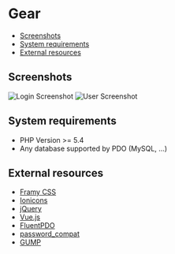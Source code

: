 # Gear

* [Screenshots](#screenshots)
* [System requirements](#system-requirements)
* [External resources](#external-resources)

## Screenshots

![Login Screenshot](https://raw.githubusercontent.com/aaroniker/gear/master/media/login-screenshot.png "Login Screenshot")
![User Screenshot](https://raw.githubusercontent.com/aaroniker/gear/master/media/user-screenshot.png "User Screenshot")

## System requirements

*  PHP Version >= 5.4
*  Any database supported by PDO (MySQL, ...)

## External resources

* [Framy CSS](http://www.framycss.org/)
* [Ionicons](http://ionicons.com/)
* [jQuery](https://jquery.com/)
* [Vue.js](http://vuejs.org/)
* [FluentPDO](http://lichtner.github.io/fluentpdo/)
* [password_compat](https://github.com/ircmaxell/password_compat)
* [GUMP](https://github.com/Wixel/GUMP)
